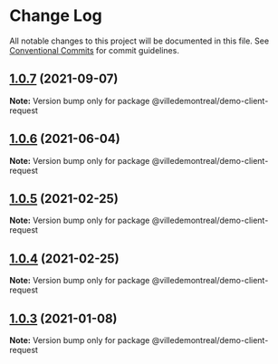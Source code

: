 # Change Log

All notable changes to this project will be documented in this file.
See [Conventional Commits](https://conventionalcommits.org) for commit guidelines.

## [1.0.7](https://github.com/VilledeMontreal/authentication-nodejs-lib/compare/v1.0.6...v1.0.7) (2021-09-07)

**Note:** Version bump only for package @villedemontreal/demo-client-request





## [1.0.6](https://github.com/VilledeMontreal/authentication-nodejs-lib/compare/v1.0.5...v1.0.6) (2021-06-04)

**Note:** Version bump only for package @villedemontreal/demo-client-request





## [1.0.5](https://github.com/VilledeMontreal/authentication-nodejs-lib/compare/v1.0.4...v1.0.5) (2021-02-25)

**Note:** Version bump only for package @villedemontreal/demo-client-request





## [1.0.4](https://github.com/VilledeMontreal/authentication-nodejs-lib/compare/v1.0.3...v1.0.4) (2021-02-25)

**Note:** Version bump only for package @villedemontreal/demo-client-request





## [1.0.3](https://github.com/VilledeMontreal/authentication-nodejs-lib/compare/v1.0.2...v1.0.3) (2021-01-08)

**Note:** Version bump only for package @villedemontreal/demo-client-request
